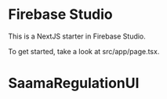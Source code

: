 # Firebase Studio

This is a NextJS starter in Firebase Studio.

To get started, take a look at src/app/page.tsx.
# SaamaRegulationUI
